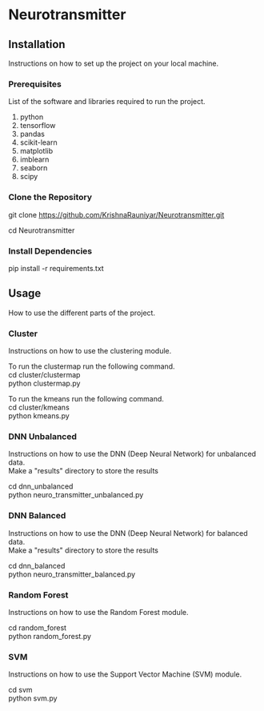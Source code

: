 # Neurotransmitter
## Installation

Instructions on how to set up the project on your local machine.

### Prerequisites

List of the software and libraries required to run the project.
1. python 
2. tensorflow
3. pandas
4. scikit-learn
5. matplotlib
6. imblearn
7. seaborn
8. scipy

### Clone the Repository
git clone https://github.com/KrishnaRauniyar/Neurotransmitter.git

cd Neurotransmitter

### Install Dependencies
pip install -r requirements.txt

## Usage

How to use the different parts of the project.

### Cluster

Instructions on how to use the clustering module.

To run the clustermap run the following command.<br>
cd cluster/clustermap<br>
python clustermap.py

To run the kmeans run the following command.<br>
cd cluster/kmeans<br>
python kmeans.py

### DNN Unbalanced

Instructions on how to use the DNN (Deep Neural Network) for unbalanced data.<br>
Make a "results" directory to store the results

cd dnn_unbalanced<br>
python neuro_transmitter_unbalanced.py

### DNN Balanced

Instructions on how to use the DNN (Deep Neural Network) for balanced data.<br>
Make a "results" directory to store the results

cd dnn_balanced<br>
python neuro_transmitter_balanced.py

### Random Forest

Instructions on how to use the Random Forest module.

cd random_forest<br>
python random_forest.py

### SVM

Instructions on how to use the Support Vector Machine (SVM) module.

cd svm<br>
python svm.py